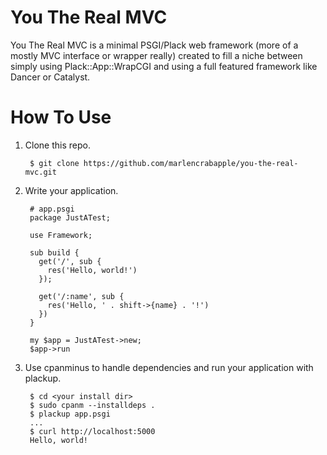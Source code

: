 # You The Real MVC #
You The Real MVC is a minimal PSGI/Plack web framework (more of a mostly MVC interface or wrapper really) created to fill a niche between simply using Plack::App::WrapCGI and using a full featured framework like Dancer or Catalyst.

# How To Use #
1. Clone this repo.

        $ git clone https://github.com/marlencrabapple/you-the-real-mvc.git

2. Write your application.

        # app.psgi
        package JustATest;

        use Framework;

        sub build {
          get('/', sub {
            res('Hello, world!')
          });

          get('/:name', sub {
            res('Hello, ' . shift->{name} . '!')
          })
        }

        my $app = JustATest->new;
        $app->run


3. Use cpanminus to handle dependencies and run your application with plackup.

        $ cd <your install dir>
        $ sudo cpanm --installdeps .
        $ plackup app.psgi
        ...
        $ curl http://localhost:5000
        Hello, world!
